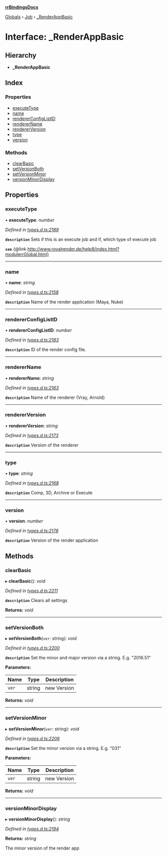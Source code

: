 **[rrBindingsDocs](../README.md)**

[Globals](../README.md) › [Job](../modules/job.md) › [_RenderAppBasic](job._renderappbasic.md)

# Interface: _RenderAppBasic

## Hierarchy

* **_RenderAppBasic**

## Index

### Properties

* [executeType](job._renderappbasic.md#executetype)
* [name](job._renderappbasic.md#name)
* [rendererConfigListID](job._renderappbasic.md#rendererconfiglistid)
* [rendererName](job._renderappbasic.md#renderername)
* [rendererVersion](job._renderappbasic.md#rendererversion)
* [type](job._renderappbasic.md#type)
* [version](job._renderappbasic.md#version)

### Methods

* [clearBasic](job._renderappbasic.md#clearbasic)
* [setVersionBoth](job._renderappbasic.md#setversionboth)
* [setVersionMinor](job._renderappbasic.md#setversionminor)
* [versionMinorDisplay](job._renderappbasic.md#versionminordisplay)

## Properties

###  executeType

• **executeType**: *number*

*Defined in [types.d.ts:2189](https://github.com/Novalis15/rrBindings/blob/33d8d78/nodeJS/win64/v6/types.d.ts#L2189)*

**`description`** Sets if this is an execute job and if, which type of execute job

**`see`** {@link http://www.royalrender.de/help8/index.html?modulerrGlobal.html}

___

###  name

• **name**: *string*

*Defined in [types.d.ts:2158](https://github.com/Novalis15/rrBindings/blob/33d8d78/nodeJS/win64/v6/types.d.ts#L2158)*

**`description`** Name of the render application (Maya, Nuke)

___

###  rendererConfigListID

• **rendererConfigListID**: *number*

*Defined in [types.d.ts:2183](https://github.com/Novalis15/rrBindings/blob/33d8d78/nodeJS/win64/v6/types.d.ts#L2183)*

**`description`** ID of the render config file.

___

###  rendererName

• **rendererName**: *string*

*Defined in [types.d.ts:2163](https://github.com/Novalis15/rrBindings/blob/33d8d78/nodeJS/win64/v6/types.d.ts#L2163)*

**`description`** Name of the renderer (Vray, Arnold)

___

###  rendererVersion

• **rendererVersion**: *string*

*Defined in [types.d.ts:2173](https://github.com/Novalis15/rrBindings/blob/33d8d78/nodeJS/win64/v6/types.d.ts#L2173)*

**`description`** Version of the renderer

___

###  type

• **type**: *string*

*Defined in [types.d.ts:2168](https://github.com/Novalis15/rrBindings/blob/33d8d78/nodeJS/win64/v6/types.d.ts#L2168)*

**`description`** Comp, 3D, Archive or Execute

___

###  version

• **version**: *number*

*Defined in [types.d.ts:2178](https://github.com/Novalis15/rrBindings/blob/33d8d78/nodeJS/win64/v6/types.d.ts#L2178)*

**`description`** Version of the render application

## Methods

###  clearBasic

▸ **clearBasic**(): *void*

*Defined in [types.d.ts:2211](https://github.com/Novalis15/rrBindings/blob/33d8d78/nodeJS/win64/v6/types.d.ts#L2211)*

**`description`** Clears all settings

**Returns:** *void*

___

###  setVersionBoth

▸ **setVersionBoth**(`ver`: string): *void*

*Defined in [types.d.ts:2200](https://github.com/Novalis15/rrBindings/blob/33d8d78/nodeJS/win64/v6/types.d.ts#L2200)*

**`description`** Set the minor and major version via a string. E.g. "2016.51"

**Parameters:**

Name | Type | Description |
------ | ------ | ------ |
`ver` | string | new Version  |

**Returns:** *void*

___

###  setVersionMinor

▸ **setVersionMinor**(`ver`: string): *void*

*Defined in [types.d.ts:2206](https://github.com/Novalis15/rrBindings/blob/33d8d78/nodeJS/win64/v6/types.d.ts#L2206)*

**`description`** Set the minor version via a string. E.g. "031"

**Parameters:**

Name | Type | Description |
------ | ------ | ------ |
`ver` | string | new Version  |

**Returns:** *void*

___

###  versionMinorDisplay

▸ **versionMinorDisplay**(): *string*

*Defined in [types.d.ts:2194](https://github.com/Novalis15/rrBindings/blob/33d8d78/nodeJS/win64/v6/types.d.ts#L2194)*

**Returns:** *string*

The minor version of the render app